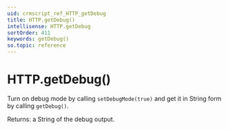 ```yaml
---
uid: crmscript_ref_HTTP_getDebug
title: HTTP.getDebug()
intellisense: HTTP.getDebug
sortOrder: 411
keywords: getDebug()
so.topic: reference
---
```


# HTTP.getDebug()

Turn on debug mode by calling `setDebugMode(true)` and get it in String form by calling `getDebug()`.

Returns: a String of the debug output.

